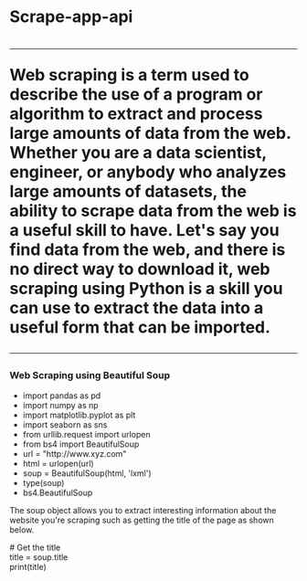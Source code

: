 <h1>Scrape-app-api<h1>
<hr>
<p>Web scraping is a term used to describe the use of a program or algorithm to extract and process large amounts of data from the web. Whether you are a data scientist, engineer, or anybody who analyzes large amounts of datasets, the ability to scrape data from the web is a useful skill to have. Let's say you find data from the web, and there is no direct way to download it, web scraping using Python is a skill you can use to extract the data into a useful form that can be imported.</p>
<hr>
<h3>Web Scraping using Beautiful Soup</h3>
<ul>
  <li>import pandas as pd</li>
  <li>import numpy as np</li>
  <li>import matplotlib.pyplot as plt</li>
  <li>import seaborn as sns</li>
  <li>from urllib.request import urlopen</li>
  <li>from bs4 import BeautifulSoup</li>
  <li>url = "http://www.xyz.com"</li>
  <li>html = urlopen(url)</li>
  <li>soup = BeautifulSoup(html, 'lxml')</li>
  <li>type(soup)</li>
  <li>bs4.BeautifulSoup</li>
  
</ul>
<p>The soup object allows you to extract interesting information about the website you're scraping such as getting the title of the page as shown below.</p>
  <p># Get the title<br>
title = soup.title<br>
print(title)</p>
